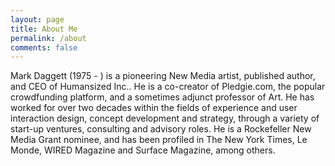 ```yaml
---
layout: page
title: About Me
permalink: /about
comments: false
---
```


<div class="row justify-content-between">
<div class="col-md-8 pr-5">

<p>Mark Daggett (1975 - ) is a pioneering New Media artist, published author, and CEO of Humansized Inc.. He is a co-creator of Pledgie.com, the popular crowdfunding platform, and a sometimes adjunct professor of Art. He has worked for over two decades within the fields of experience and user interaction design, concept development and strategy, through a variety of start-up ventures, consulting and advisory roles. He is a Rockefeller New Media Grant nominee, and has been profiled in The New York Times, Le Monde, WIRED Magazine and Surface Magazine, among others.</p>

</div>

<div class="col-md-4">

<div class="sticky-top sticky-top-80">

</div>
</div>
</div>
